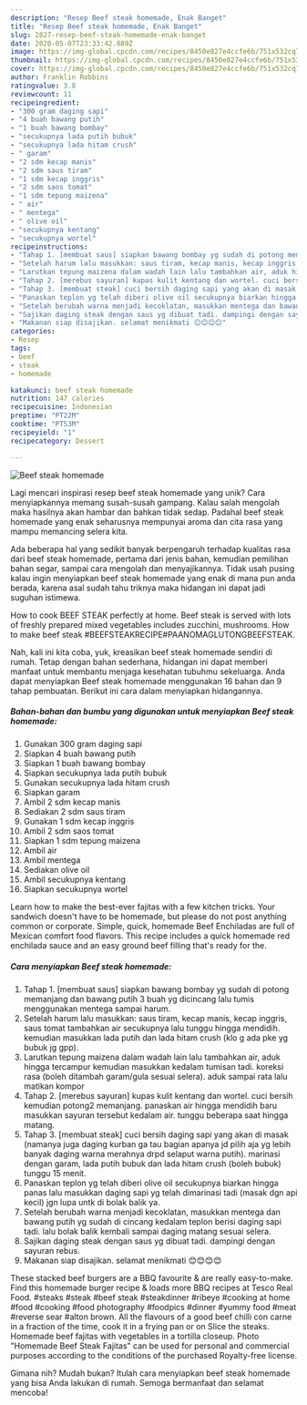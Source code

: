 ```yaml
---
description: "Resep Beef steak homemade, Enak Banget"
title: "Resep Beef steak homemade, Enak Banget"
slug: 2827-resep-beef-steak-homemade-enak-banget
date: 2020-05-07T23:33:42.889Z
image: https://img-global.cpcdn.com/recipes/8450e827e4ccfe6b/751x532cq70/beef-steak-homemade-foto-resep-utama.jpg
thumbnail: https://img-global.cpcdn.com/recipes/8450e827e4ccfe6b/751x532cq70/beef-steak-homemade-foto-resep-utama.jpg
cover: https://img-global.cpcdn.com/recipes/8450e827e4ccfe6b/751x532cq70/beef-steak-homemade-foto-resep-utama.jpg
author: Franklin Robbins
ratingvalue: 3.8
reviewcount: 11
recipeingredient:
- "300 gram daging sapi"
- "4 buah bawang putih"
- "1 buah bawang bombay"
- "secukupnya lada putih bubuk"
- "secukupnya lada hitam crush"
- " garam"
- "2 sdm kecap manis"
- "2 sdm saus tiram"
- "1 sdm kecap inggris"
- "2 sdm saos tomat"
- "1 sdm tepung maizena"
- " air"
- " mentega"
- " olive oil"
- "secukupnya kentang"
- "secukupnya wortel"
recipeinstructions:
- "Tahap 1. [membuat saus] siapkan bawang bombay yg sudah di potong memanjang dan bawang putih 3 buah yg dicincang lalu tumis menggunakan mentega sampai harum."
- "Setelah harum lalu masukkan: saus tiram, kecap manis, kecap inggris, saus tomat tambahkan air secukupnya lalu tunggu hingga mendidih. kemudian masukkan lada putih dan lada hitam crush (klo g ada pke yg bubuk jg gpp)."
- "Larutkan tepung maizena dalam wadah lain lalu tambahkan air, aduk hingga tercampur kemudian masukkan kedalam tumisan tadi. koreksi rasa (boleh ditambah garam/gula sesuai selera). aduk sampai rata lalu matikan kompor"
- "Tahap 2. [merebus sayuran] kupas kulit kentang dan wortel. cuci bersih kemudian potong2 memanjang. panaskan air hingga mendidih baru masukkan sayuran tersebut kedalam air. tunggu beberapa saat hingga matang."
- "Tahap 3. [membuat steak] cuci bersih daging sapi yang akan di masak (namanya juga daging kurban ga tau bagian apanya jd pilih aja yg lebih banyak daging warna merahnya drpd selaput warna putih). marinasi dengan garam, lada putih bubuk dan lada hitam crush (boleh bubuk) tunggu 15 menit."
- "Panaskan teplon yg telah diberi olive oil secukupnya biarkan hingga panas lalu masukkan daging sapi yg telah dimarinasi tadi (masak dgn api kecil) jgn lupa untk di bolak balik ya."
- "Setelah berubah warna menjadi kecoklatan, masukkan mentega dan bawang putih yg sudah di cincang kedalam teplon berisi daging sapi tadi. lalu bolak balik kembali sampai daging matang sesuai selera."
- "Sajikan daging steak dengan saus yg dibuat tadi. dampingi dengan sayuran rebus."
- "Makanan siap disajikan. selamat menikmati 😊😊😊😊"
categories:
- Resep
tags:
- beef
- steak
- homemade

katakunci: beef steak homemade 
nutrition: 147 calories
recipecuisine: Indonesian
preptime: "PT22M"
cooktime: "PT53M"
recipeyield: "1"
recipecategory: Dessert

---
```



![Beef steak homemade](https://img-global.cpcdn.com/recipes/8450e827e4ccfe6b/751x532cq70/beef-steak-homemade-foto-resep-utama.jpg)

Lagi mencari inspirasi resep beef steak homemade yang unik? Cara menyiapkannya memang susah-susah gampang. Kalau salah mengolah maka hasilnya akan hambar dan bahkan tidak sedap. Padahal beef steak homemade yang enak seharusnya mempunyai aroma dan cita rasa yang mampu memancing selera kita.

Ada beberapa hal yang sedikit banyak berpengaruh terhadap kualitas rasa dari beef steak homemade, pertama dari jenis bahan, kemudian pemilihan bahan segar, sampai cara mengolah dan menyajikannya. Tidak usah pusing kalau ingin menyiapkan beef steak homemade yang enak di mana pun anda berada, karena asal sudah tahu triknya maka hidangan ini dapat jadi suguhan istimewa.

How to cook BEEF STEAK perfectly at home. Beef steak is served with lots of freshly prepared mixed vegetables includes zucchini, mushrooms. How to make beef steak #BEEFSTEAKRECIPE#PAANOMAGLUTONGBEEFSTEAK.


Nah, kali ini kita coba, yuk, kreasikan beef steak homemade sendiri di rumah. Tetap dengan bahan sederhana, hidangan ini dapat memberi manfaat untuk membantu menjaga kesehatan tubuhmu sekeluarga. Anda dapat menyiapkan Beef steak homemade menggunakan 16 bahan dan 9 tahap pembuatan. Berikut ini cara dalam menyiapkan hidangannya.

<!--inarticleads1-->

##### Bahan-bahan dan bumbu yang digunakan untuk menyiapkan Beef steak homemade:

1. Gunakan 300 gram daging sapi
1. Siapkan 4 buah bawang putih
1. Siapkan 1 buah bawang bombay
1. Siapkan secukupnya lada putih bubuk
1. Gunakan secukupnya lada hitam crush
1. Siapkan  garam
1. Ambil 2 sdm kecap manis
1. Sediakan 2 sdm saus tiram
1. Gunakan 1 sdm kecap inggris
1. Ambil 2 sdm saos tomat
1. Siapkan 1 sdm tepung maizena
1. Ambil  air
1. Ambil  mentega
1. Sediakan  olive oil
1. Ambil secukupnya kentang
1. Siapkan secukupnya wortel


Learn how to make the best-ever fajitas with a few kitchen tricks. Your sandwich doesn&#39;t have to be homemade, but please do not post anything common or corporate. Simple, quick, homemade Beef Enchiladas are full of Mexican comfort food flavors. This recipe includes a quick homemade red enchilada sauce and an easy ground beef filling that&#39;s ready for the. 

<!--inarticleads2-->

##### Cara menyiapkan Beef steak homemade:

1. Tahap 1. [membuat saus] siapkan bawang bombay yg sudah di potong memanjang dan bawang putih 3 buah yg dicincang lalu tumis menggunakan mentega sampai harum.
1. Setelah harum lalu masukkan: saus tiram, kecap manis, kecap inggris, saus tomat tambahkan air secukupnya lalu tunggu hingga mendidih. kemudian masukkan lada putih dan lada hitam crush (klo g ada pke yg bubuk jg gpp).
1. Larutkan tepung maizena dalam wadah lain lalu tambahkan air, aduk hingga tercampur kemudian masukkan kedalam tumisan tadi. koreksi rasa (boleh ditambah garam/gula sesuai selera). aduk sampai rata lalu matikan kompor
1. Tahap 2. [merebus sayuran] kupas kulit kentang dan wortel. cuci bersih kemudian potong2 memanjang. panaskan air hingga mendidih baru masukkan sayuran tersebut kedalam air. tunggu beberapa saat hingga matang.
1. Tahap 3. [membuat steak] cuci bersih daging sapi yang akan di masak (namanya juga daging kurban ga tau bagian apanya jd pilih aja yg lebih banyak daging warna merahnya drpd selaput warna putih). marinasi dengan garam, lada putih bubuk dan lada hitam crush (boleh bubuk) tunggu 15 menit.
1. Panaskan teplon yg telah diberi olive oil secukupnya biarkan hingga panas lalu masukkan daging sapi yg telah dimarinasi tadi (masak dgn api kecil) jgn lupa untk di bolak balik ya.
1. Setelah berubah warna menjadi kecoklatan, masukkan mentega dan bawang putih yg sudah di cincang kedalam teplon berisi daging sapi tadi. lalu bolak balik kembali sampai daging matang sesuai selera.
1. Sajikan daging steak dengan saus yg dibuat tadi. dampingi dengan sayuran rebus.
1. Makanan siap disajikan. selamat menikmati 😊😊😊😊


These stacked beef burgers are a BBQ favourite &amp; are really easy-to-make. Find this homemade burger recipe &amp; loads more BBQ recipes at Tesco Real Food. #steaks #steak #beef steak #steakdinner #ribeye #cooking at home #food #cooking #food photography #foodpics #dinner #yummy food #meat #reverse sear #alton brown. All the flavours of a good beef chilli con carne in a fraction of the time, cook it in a frying pan or on Slice the steaks. Homemade beef fajitas with vegetables in a tortilla closeup. Photo &#34;Homemade Beef Steak Fajitas&#34; can be used for personal and commercial purposes according to the conditions of the purchased Royalty-free license. 

Gimana nih? Mudah bukan? Itulah cara menyiapkan beef steak homemade yang bisa Anda lakukan di rumah. Semoga bermanfaat dan selamat mencoba!
